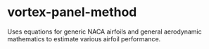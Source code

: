 # vortex-panel-method
Uses equations for generic NACA airfoils and general aerodynamic mathematics to estimate various airfoil performance.
